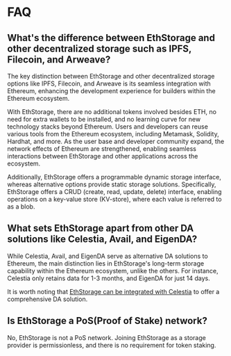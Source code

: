 # FAQ

## What's the difference between EthStorage and other decentralized storage such as IPFS, Filecoin, and Arweave?

The key distinction between EthStorage and other decentralized storage options like IPFS, Filecoin, and Arweave is its seamless integration with Ethereum, enhancing the development experience for builders within the Ethereum ecosystem. 

With EthStorage, there are no additional tokens involved besides ETH, no need for extra wallets to be installed, and no learning curve for new technology stacks beyond Ethereum. Users and developers can reuse various tools from the Ethereum ecosystem, including Metamask, Solidity, Hardhat, and more. As the user base and developer community expand, the network effects of Ethereum are strengthened, enabling seamless interactions between EthStorage and other applications across the ecosystem.

Additionally, EthStorage offers a programmable dynamic storage interface, whereas alternative options provide static storage solutions. Specifically, EthStorage offers a CRUD (create, read, update, delete) interface, enabling operations on a key-value store (KV-store), where each value is referred to as a blob.

## What sets EthStorage apart from other DA solutions like Celestia, Avail, and EigenDA?

While Celestia, Avail, and EigenDA serve as alternative DA solutions to Ethereum, the main distinction lies in EthStorage's long-term storage capability within the Ethereum ecosystem, unlike the others. For instance, Celestia only retains data for 1-3 months, and EigenDA for just 14 days.

It is worth noting that [EthStorage can be integrated with Celestia](https://ethstorage.medium.com/ethstorage-integrate-with-celestia-to-provide-long-term-da-solution-for-ethereum-l2-l3-38487a46effd) to offer a comprehensive DA solution.

## Is EthStorage a PoS(Proof of Stake) network?

No, EthStorage is not a PoS network. Joining EthStorage as a storage provider is permissionless, and there is no requirement for token staking.


